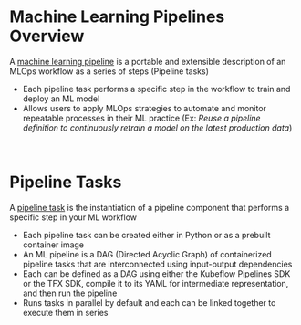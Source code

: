 # Machine Learning Pipelines Overview

A [machine learning pipeline](https://cloud.google.com/vertex-ai/docs/pipelines/introduction#ml-pipeline) is a portable and extensible description of an MLOps workflow as a series of steps (Pipeline tasks)

* Each pipeline task performs a specific step in the workflow to train  and deploy an ML model
* Allows users to apply MLOps strategies to automate and monitor repeatable processes in their ML practice (Ex: *Reuse a pipeline definition to continuously retrain a model on the latest production data*)

<br>

# Pipeline Tasks

A [pipeline task](https://cloud.google.com/vertex-ai/docs/pipelines/introduction#pipeline-task) is the instantiation of a pipeline component that performs a specific step in your ML workflow

* Each pipeline task can be created either in Python or as a prebuilt container image
* An ML pipeline is a DAG (Directed Acyclic Graph) of containerized pipeline tasks that are interconnected using input-output dependencies
* Each can be defined as a DAG using either the Kubeflow Pipelines SDK or the TFX SDK, compile it to its YAML for intermediate representation, and then run the pipeline
* Runs tasks in parallel by default and each can be linked together to execute them in series

<br>

